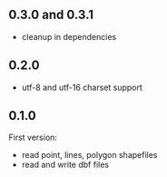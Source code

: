 
## 0.3.0 and 0.3.1

- cleanup in dependencies

## 0.2.0

- utf-8 and utf-16 charset support 

## 0.1.0

First version:

- read point, lines, polygon shapefiles
- read and write dbf files

